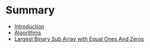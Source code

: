 # Summary

* [Introduction](README.md)
* [Algorithms](chapter1.md)
* [Largest Binary Sub Array with Equal Ones And Zeros](largest-binary-sub-array-with-equal-ones-and-zeros.md)

